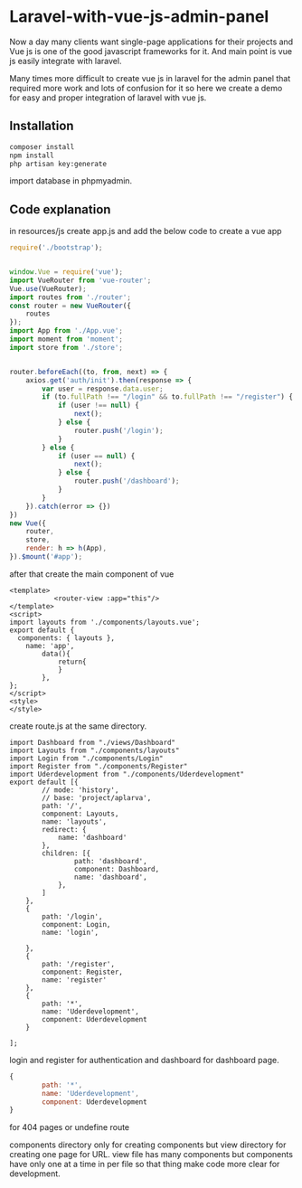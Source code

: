 
# Laravel-with-vue-js-admin-panel

Now a day many clients want single-page applications for their projects and Vue js is one of the good javascript frameworks for it. And main point is vue js easily integrate with laravel.

Many times more difficult to create vue js in laravel for the admin panel that required more work and lots of confusion for it so here we create a demo for easy and proper integration of laravel with vue js.


## Installation

```cmd
composer install
npm install
php artisan key:generate
```
import database in phpmyadmin.

## Code explanation 

in resources/js create app.js and add the below code to create a vue app
```javascript
require('./bootstrap');


window.Vue = require('vue');
import VueRouter from 'vue-router';
Vue.use(VueRouter);
import routes from './router';
const router = new VueRouter({
    routes
});
import App from './App.vue';
import moment from 'moment';
import store from './store';


router.beforeEach((to, from, next) => {
    axios.get('auth/init').then(response => {
        var user = response.data.user;
        if (to.fullPath !== "/login" && to.fullPath !== "/register") {
            if (user !== null) {
                next();
            } else {
                router.push('/login');
            }
        } else {
            if (user == null) {
                next();
            } else {
                router.push('/dashboard');
            }
        }
    }).catch(error => {})
})
new Vue({
    router,
    store,
    render: h => h(App),
}).$mount('#app');
```
after that create the main component of vue
```
<template>
           <router-view :app="this"/>
</template>
<script>
import layouts from './components/layouts.vue';
export default {
  components: { layouts },
    name: 'app',
    	data(){
            return{
            }
		},
};
</script>
<style>
</style>
```
create route.js at the same directory.
```
import Dashboard from "./views/Dashboard"
import Layouts from "./components/layouts"
import Login from "./components/Login"
import Register from "./components/Register"
import Uderdevelopment from "./components/Uderdevelopment"
export default [{
        // mode: 'history',
        // base: 'project/aplarva',
        path: '/',
        component: Layouts,
        name: 'layouts',
        redirect: {
            name: 'dashboard'
        },
        children: [{
                path: 'dashboard',
                component: Dashboard,
                name: 'dashboard',
            },
        ]
    },
    {
        path: '/login',
        component: Login,
        name: 'login',

    },
    {
        path: '/register',
        component: Register,
        name: 'register'
    },
    {
        path: '*',
        name: 'Uderdevelopment',
        component: Uderdevelopment
    }

];
```
login and register for authentication and dashboard for dashboard page.

```javascript
{
        path: '*',
        name: 'Uderdevelopment',
        component: Uderdevelopment
}

```
for 404 pages or undefine route 

components directory only for creating components but view directory for creating one page for URL.
view file has many components but components have only one at a time in per file so that thing make code more clear for development.
